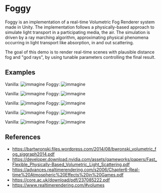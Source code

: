 # Foggy
Foggy is an implementation of a real-time Volumetric Fog Renderer system made in Unity.
The implementation follows a physically-based approach to simulate light transport in a participating media, the air.
The simulation is driven by a ray marching algorithm, approximating physical phenomena occurring in light transport like absorption, in and out scattering.

The goal of this demo is to render real-time scenes with plausible distance fog and "god rays", by using tunable parameters controlling the final result.

## Examples
Vanilla:
![immagine](https://github.com/Ccipo1998/Foggy/assets/61557131/0a941f15-9051-4813-8c76-a55ef8ddccc9)
Foggy:
![immagine](https://github.com/Ccipo1998/Foggy/assets/61557131/edf3a692-29f6-4ae8-b55c-a96c24e86c0f)

Vanilla:
![immagine](https://github.com/Ccipo1998/Foggy/assets/61557131/7e91c904-1800-4ab7-9bf2-f5b82c3d3942)
Foggy:
![immagine](https://github.com/Ccipo1998/Foggy/assets/61557131/ea7f7ae3-4d2d-448d-865a-9f929606a27c)

Vanilla:
![immagine](https://github.com/Ccipo1998/Foggy/assets/61557131/48697743-ccfd-4f99-83e8-29c6754315f3)
Foggy:
![immagine](https://github.com/Ccipo1998/Foggy/assets/61557131/c28e2220-b300-4cec-9bab-b347e79e99dc)

Vanilla:
![immagine](https://github.com/Ccipo1998/Foggy/assets/61557131/690216fd-07c2-45c1-94ba-0eef44c2726c)
Foggy:
![immagine](https://github.com/Ccipo1998/Foggy/assets/61557131/317affed-7def-408c-9de2-d3ee3e4dd047)

Vanilla:
![immagine](https://github.com/Ccipo1998/Foggy/assets/61557131/bd00e597-17a9-46ed-93fe-619f032fc0fd)
Foggy:
![immagine](https://github.com/Ccipo1998/Foggy/assets/61557131/a97f9709-b4d0-4ff2-b9d6-0cf16c96095e)

## References
- https://bartwronski.files.wordpress.com/2014/08/bwronski_volumetric_fog_siggraph2014.pdf
- https://developer.download.nvidia.com/assets/gameworks/papers/Fast_Flexible_Physically-Based_Volumetric_Light_Scattering.pdf
- https://advances.realtimerendering.com/s2006/Chapter6-Real-time%20Atmospheric%20Effects%20in%20Games.pdf
- https://core.ac.uk/download/pdf/237085222.pdf
- https://www.realtimerendering.com/#volumes
